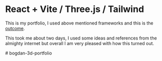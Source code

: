 # React + Vite / Three.js / Tailwind

This is my portfolio, I used above mentioned frameworks and this is the [outcome](https://bogdandev.vercel.app/).

This took me about two days, I used some ideas and references from the almighty internet but overall I am very pleased with how this turned out.



#   b o g d a n - 3 d - p o r t f o l i o 
 
 